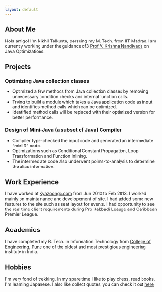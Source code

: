 ```yaml
---
layout: default
---
```

## About Me
Hola amigo! I'm Nikhil Telkunte, persuing my M. Tech. from IIT Madras.I am currently working under the guidance of3 [Prof V. Krishna Nandivada](http://www.cse.iitm.ac.in/~krishna/) on Java Optimizations. 

## Projects
### Optimizing Java collection classes
- Optimized a few methods from Java collection classes by removing unnecessary condition checks and internal function
calls.
- Trying to build a module which takes a Java application code as input and identifies method calls which can be
optimized.
- Identified method calls will be replaced with their optimized version for better performance.

### Design of Mini-Java (a subset of Java) Compiler
- Compiler type-checked the input code and generated an intermediate “miniIR” code.
- Optimizations such as Conditional Constant Propagation, Loop Transformation and Function Inlining.
- The intermediate code also underwent points-to-analysis to determine the alias information.

## Work Experience
I have worked at [Kyazoonga.com](http://www.kyazoonga.com/) from Jun 2013 to Feb 2013. I worked mainly on maintainance and
developement of site. I had added some new features to the site such as seat layout for events. I had opportunity to see the real time client requirements during Pro Kabbadi Leauge and Caribbean Premier League. 

## Academics
I have completed my B. Tech. in Information Technology from [College of Engineering, Pune](http://www.coep.org.in/about/history) one of the oldest and most prestigious engineering institute in India.

## Hobbies
I'm very fond of trekking. In my spare time I like to play chess, read books. I'm learning Japanese.
I also like collect quotes, you can check it out [here](/quotes.md)
